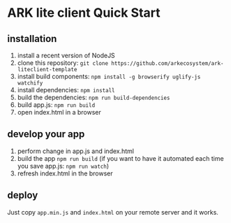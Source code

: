 # ARK lite client Quick Start

## installation
1. install a recent version of NodeJS
2. clone this repository: `git clone https://github.com/arkecosystem/ark-liteclient-template`
3. install build components: `npm install -g browserify uglify-js watchify`
4. install dependencies: `npm install`
5. build the dependencies: `npm run build-dependencies`
6. build app.js: `npm run build`
7. open index.html in a browser

## develop your app
1. perform change in app.js and index.html
2. build the app `npm run build` (if you want to have it automated each time you save app.js: `npm run watch`)
3. refresh index.html in the browser



## deploy
Just copy `app.min.js` and `index.html` on your remote server and it works.
